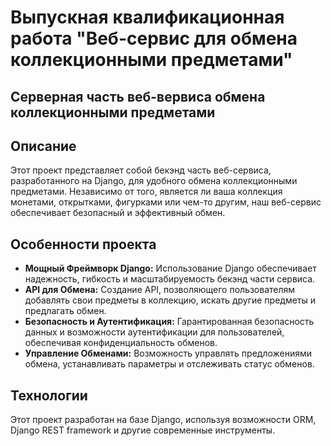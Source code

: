 # Выпускная квалификационная работа "Веб-сервис для обмена коллекционными предметами"

## Серверная часть веб-вервиса обмена коллекционными предметами

## Описание
Этот проект представляет собой бекэнд часть веб-сервиса, разработанного на Django, для удобного обмена коллекционными предметами. Независимо от того, является ли ваша коллекция монетами, открытками, фигурками или чем-то другим, наш веб-сервис обеспечивает безопасный и эффективный обмен.

## Особенности проекта
- **Мощный Фреймворк Django:** Использование Django обеспечивает надежность, гибкость и масштабируемость бекэнд части сервиса.
- **API для Обмена:** Создание API, позволяющего пользователям добавлять свои предметы в коллекцию, искать другие предметы и предлагать обмен.
- **Безопасность и Аутентификация:** Гарантированная безопасность данных и возможности аутентификации для пользователей, обеспечивая конфиденциальность обменов.
- **Управление Обменами:** Возможность управлять предложениями обмена, устанавливать параметры и отслеживать статус обменов.

## Технологии
Этот проект разработан на базе Django, используя возможности ORM, Django REST framework и другие современные инструменты.
